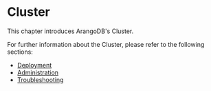 Cluster
=======

This chapter introduces ArangoDB's Cluster.

For further information about the Cluster, please refer to the following sections:

- [Deployment](../../Deployment/Cluster/README.md)
- [Administration](../../Administration/Cluster/README.md)
- [Troubleshooting](../../Troubleshooting/Cluster/README.md)
